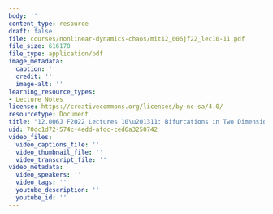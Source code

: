 ```yaml
---
body: ''
content_type: resource
draft: false
file: courses/nonlinear-dynamics-chaos/mit12_006jf22_lec10-11.pdf
file_size: 616178
file_type: application/pdf
image_metadata:
  caption: ''
  credit: ''
  image-alt: ''
learning_resource_types:
- Lecture Notes
license: https://creativecommons.org/licenses/by-nc-sa/4.0/
resourcetype: Document
title: "12.006J F2022 Lectures 10\u201311: Bifurcations in Two Dimensions"
uid: 70dc1d72-574c-4edd-afdc-ced6a3250742
video_files:
  video_captions_file: ''
  video_thumbnail_file: ''
  video_transcript_file: ''
video_metadata:
  video_speakers: ''
  video_tags: ''
  youtube_description: ''
  youtube_id: ''
---
```

